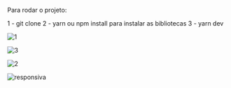 Para rodar o projeto:

1 - git clone
2 - yarn ou npm install para instalar as bibliotecas
3 - yarn dev


![1](https://user-images.githubusercontent.com/106413124/222598425-7d70e63d-8f47-44e6-9e5d-493b5691c6bf.jpeg)



![3](https://user-images.githubusercontent.com/106413124/222598474-abcc41c6-cd47-45e1-b3c4-395ad43f1ec1.jpeg)



![2](https://user-images.githubusercontent.com/106413124/222598491-18a31fcb-fe6f-479a-8498-afd2f56ca116.jpeg)



![responsiva](https://user-images.githubusercontent.com/106413124/222598511-d0e69b1d-75cc-4797-92ef-1eff753033bd.jpeg)

